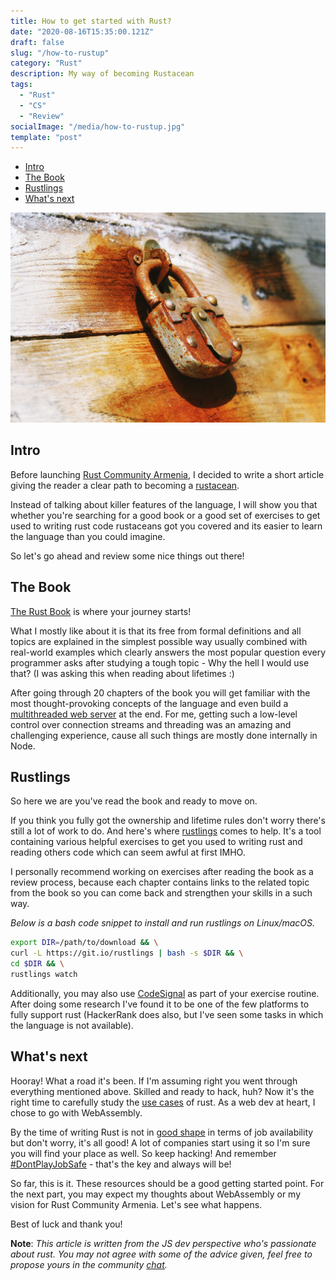 ```yaml
---
title: How to get started with Rust?
date: "2020-08-16T15:35:00.121Z"
draft: false
slug: "/how-to-rustup"
category: "Rust"
description: My way of becoming Rustacean
tags:
  - "Rust"
  - "CS"
  - "Review"
socialImage: "/media/how-to-rustup.jpg"
template: "post"
---
```

- [Intro](#intro)
- [The Book](#the-book)
- [Rustlings](#rustlings)
- [What's next](#whats-next)

![Rusty lock](./how-to-rustup.jpg)

## Intro
Before launching [Rust Community Armenia](https://t.me/rustarmenia), I decided to write a short article giving the reader a clear path to becoming a [rustacean](https://www.rustaceans.org/).

Instead of talking about killer features of the language, I will show you that whether you're searching for a good book or a good set of exercises to get used to writing rust code rustaceans got you covered and its easier to learn the language than you could imagine.

So let's go ahead and review some nice things out there!

## The Book
[The Rust Book](https://doc.rust-lang.org/book/) is where your journey starts!

What I mostly like about it is that its free from formal definitions and all topics are explained in the simplest possible way usually combined with real-world examples which clearly answers the most popular question every programmer asks after studying a tough topic - Why the hell I would use that? (I was asking this when reading about lifetimes :) 

After going through 20 chapters of the book you will get familiar with the most thought-provoking concepts of the language and even build a [multithreaded web server](https://doc.rust-lang.org/book/ch20-00-final-project-a-web-server.html) at the end. For me, getting such a low-level control over connection streams and threading was an amazing and challenging experience, cause all such things are mostly done internally in Node.

## Rustlings
So here we are you've read the book and ready to move on.

If you think you fully got the ownership and lifetime rules don't worry there's still a lot of work to do. And here's where [rustlings](https://github.com/rust-lang/rustlings) comes to help. It's a tool containing various helpful exercises to get you used to writing rust and reading others code which can seem awful at first IMHO.

I personally recommend working on exercises after reading the book as a review process, because each chapter contains links to the related topic from the book so you can come back and strengthen your skills in a such way. 

*Below is a bash code snippet to install and run rustlings on Linux/macOS.*

```bash
export DIR=/path/to/download && \
curl -L https://git.io/rustlings | bash -s $DIR && \
cd $DIR && \
rustlings watch
```

Additionally, you may also use [CodeSignal](https://codesignal.com/) as part of your exercise routine. After doing some research I've found it to be one of the few platforms to fully support rust (HackerRank does also, but I've seen some tasks in which the language is not available).

## What's next
Hooray! What a road it's been. If I'm assuming right you went through everything mentioned above. Skilled and ready to hack, huh? Now it's the right time to carefully study the [use cases](https://www.rust-lang.org/what) of rust. As a web dev at heart, I chose to go with WebAssembly.

By the time of writing Rust is not in [good shape](https://twitter.com/rustlang/status/1294024734804508679) in terms of job availability but don't worry, it's all good! A lot of companies start using it so I'm sure you will find your place as well. So keep hacking! And remember [#DontPlayJobSafe]() - that's the key and always will be!

So far, this is it. These resources should be a good getting started point. For the next part, you may expect my thoughts about WebAssembly or my vision for Rust Community Armenia. Let's see what happens.

Best of luck and thank you!

**Note**: *This article is written from the JS dev perspective who's passionate about rust. You may not agree with some of the advice given, feel free to propose yours in the community [chat](https://t.me/rustarmenia).*



